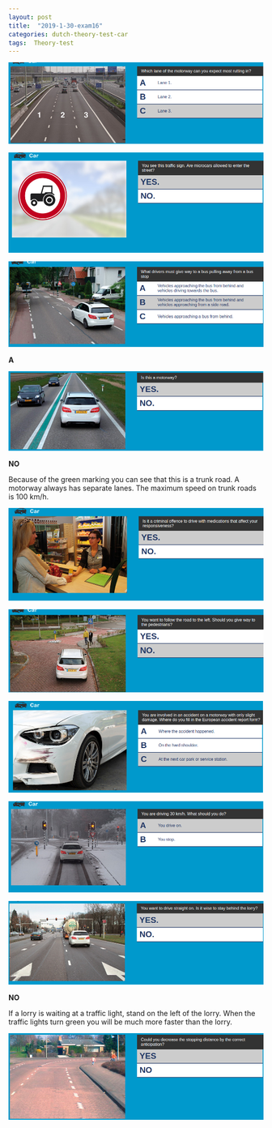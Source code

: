 ```yaml
---
layout: post
title:  "2019-1-30-exam16"
categories: dutch-theory-test-car
tags:  Theory-test
---
```


![](/images/2019-01-31-02-18-31.png)

![](/images/2019-01-31-02-19-10.png)

![](/images/2019-01-31-02-20-31.png)

**A**

![](/images/2019-01-31-02-20-56.png)

**NO**

Because of the green marking you can see that this is a trunk road. A motorway always has separate lanes. The maximum speed on trunk roads is 100 km/h.

![](/images/2019-01-31-02-23-52.png)

![](/images/2019-01-31-02-25-46.png)

![](/images/2019-01-31-02-27-24.png)

![](/images/2019-01-31-02-28-48.png)

![](/images/2019-01-31-02-29-24.png)

**NO** 

If a lorry is waiting at a traffic light, stand on the left of the lorry. When the traffic lights turn green you will be much more faster than the lorry.

![](/images/2019-01-31-02-30-45.png)

